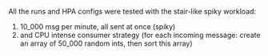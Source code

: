All the runs and HPA configs were tested with the stair-like spiky workload:
1. 10_000 msg per minute, all sent at once (spiky)
2. and CPU intense consumer strategy (for each incoming message: create an array of 50_000 random ints, then sort this array)
